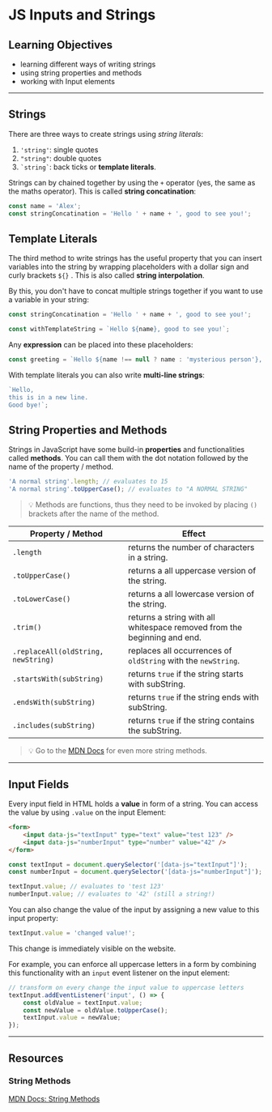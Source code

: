 # JS Inputs and Strings

## Learning Objectives

- learning different ways of writing strings
- using string properties and methods
- working with Input elements

---

## Strings

There are three ways to create strings using _string literals_:

1. `'string'`: single quotes
2. `"string"`: double quotes
3. `` `string` ``: back ticks or **template literals**.

Strings can by chained together by using the `+` operator (yes, the same as the maths operator).
This is called **string concatination**:

```js
const name = 'Alex';
const stringConcatination = 'Hello ' + name + ', good to see you!';
```

## Template Literals

The third method to write strings has the useful property that you can insert variables into the
string by wrapping placeholders with a dollar sign and curly brackets `${}` . This is also called
**string interpolation**.

By this, you don't have to concat multiple strings together if you want to use a variable in your
string:

```js
const stringConcatination = 'Hello ' + name + ', good to see you!';

const withTemplateString = `Hello ${name}, good to see you!`;
```

Any **expression** can be placed into these placeholders:

```js
const greeting = `Hello ${name !== null ? name : 'mysterious person'}, good to see you!`;
```

With template literals you can also write **multi-line strings**:

```js
`Hello,
this is in a new line.
Good bye!`;
```

## String Properties and Methods

Strings in JavaScript have some build-in **properties** and functionalities called **methods**. You
can call them with the dot notation followed by the name of the property / method.

```js
'A normal string'.length; // evaluates to 15
'A normal string'.toUpperCase(); // evaluates to "A NORMAL STRING"
```

> 💡 Methods are functions, thus they need to be invoked by placing `()` brackets after the name of
> the method.

| Property / Method                   | Effect                                                                   |
| ----------------------------------- | ------------------------------------------------------------------------ |
| `.length`                           | returns the number of characters in a string.                            |
| `.toUpperCase()`                    | returns a all uppercase version of the string.                           |
| `.toLowerCase()`                    | returns a all lowercase version of the string.                           |
| `.trim()`                           | returns a string with all whitespace removed from the beginning and end. |
| `.replaceAll(oldString, newString)` | replaces all occurrences of `oldString` with the `newString`.            |
| `.startsWith(subString)`            | returns `true` if the string starts with subString.                      |
| `.endsWith(subString)`              | returns `true` if the string ends with subString.                        |
| `.includes(subString)`              | returns `true` if the string contains the subString.                     |

> 💡 Go to the
> [MDN Docs](https://developer.mozilla.org/en-US/docs/Web/JavaScript/Reference/Global_Objects/String#instance_properties)
> for even more string methods.

---

## Input Fields

Every input field in HTML holds a **value** in form of a string. You can access the value by using
`.value` on the input Element:

```html
<form>
	<input data-js="textInput" type="text" value="test 123" />
	<input data-js="numberInput" type="number" value="42" />
</form>
```

```js
const textInput = document.querySelector('[data-js="textInput"]');
const numberInput = document.querySelector('[data-js="numberInput"]');

textInput.value; // evaluates to 'test 123'
numberInput.value; // evaluates to '42' (still a string!)
```

You can also change the value of the input by assigning a new value to this input property:

```js
textInput.value = 'changed value!';
```

This change is immediately visible on the website.

For example, you can enforce all uppercase letters in a form by combining this functionality with an
`input` event listener on the input element:

```js
// transform on every change the input value to uppercase letters
textInput.addEventListener('input', () => {
	const oldValue = textInput.value;
	const newValue = oldValue.toUpperCase();
	textInput.value = newValue;
});
```

---

## Resources

### String Methods

[MDN Docs: String Methods](https://developer.mozilla.org/en-US/docs/Web/JavaScript/Reference/Global_Objects/String#instance_properties)
